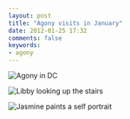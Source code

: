 ```yaml
---
layout: post
title: "Agony visits in January"
date: 2012-01-25 17:32
comments: false
keywords: 
- agony
---
```

![Agony in DC](http://media.eick.us/media/photographs/2012/2012-01-25/agony-january-visit--1.jpg)


![Libby looking up the stairs](http://media.eick.us/media/photographs/2012/2012-01-25/agony-january-visit--2.jpg)


![Jasmine paints a self portrait](http://media.eick.us/media/photographs/2012/2012-01-25/agony-january-visit--3.jpg)

